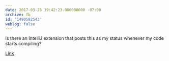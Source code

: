 ```yaml
---
date: 2017-03-26 19:42:23.000000000 -07:00
archive: fb
id: '1490582543'
weblog: false
---
```


Is there an IntelliJ extension that posts this as my status whenever my code starts compiling?

[Link](https://imgs.xkcd.com/comics/compiling.png)
